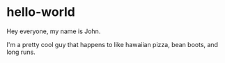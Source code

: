 # hello-world

Hey everyone, my name is John.

I'm a pretty cool guy that happens to like hawaiian pizza, bean boots, and long runs.
